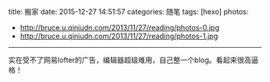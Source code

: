 title: 搬家
date: 2015-12-27 14:51:57
categories: 随笔
tags: [hexo]
photos:
- http://bruce.u.qiniudn.com/2013/11/27/reading/photos-0.jpg
- http://bruce.u.qiniudn.com/2013/11/27/reading/photos-1.jpg
---
实在受不了网易lofter的广告，编辑器超级难用，自己整一个blog。看起来很高逼格！
